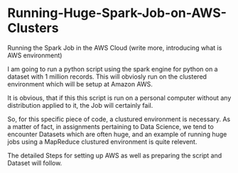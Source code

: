 # Running-Huge-Spark-Job-on-AWS-Clusters

Running the Spark Job in the AWS Cloud (write more, introducing what is AWS environment)

I am going to run a python script using the spark engine for python on a dataset with 1 million records.
This will obviosly run on the clustered environment which will be setup at Amazon AWS.

It is obvious, that if this this script is run on a personal computer without any distribution applied to it, the Job will certainly fail. 

So, for this specific piece of code, a clustured environment is necessary. As a matter of fact, in assignments pertaining to Data Science, we tend to encounter Datasets which are often huge, and an example of running huge jobs using a MapReduce clustured environment is quite relevent.

The detailed Steps for setting up AWS as well as preparing the script and Dataset will follow.


